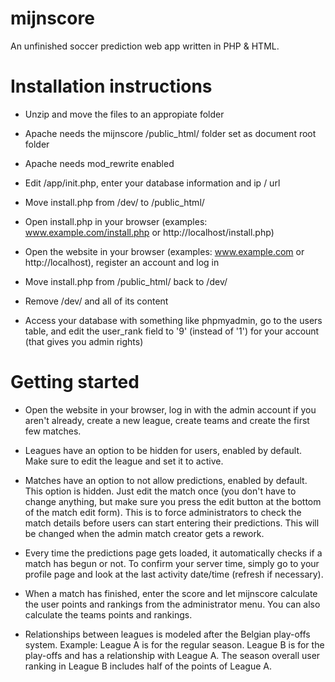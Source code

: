 # mijnscore

An unfinished soccer prediction web app written in PHP & HTML.

# Installation instructions

* Unzip and move the files to an appropiate folder

* Apache needs the mijnscore /public_html/ folder set as document root folder

* Apache needs mod_rewrite enabled

* Edit /app/init.php, enter your database information and ip / url

* Move install.php from /dev/ to /public_html/

* Open install.php in your browser (examples: www.example.com/install.php or http://localhost/install.php)

* Open the website in your browser (examples: www.example.com or http://localhost), register an account and log in

* Move install.php from /public_html/ back to /dev/

* Remove /dev/ and all of its content

* Access your database with something like phpmyadmin, go to the users table, and edit the user_rank field to '9' (instead of '1') for your account (that gives you admin rights)

# Getting started

* Open the website in your browser, log in with the admin account if you aren't already, create a new league, create teams and create the first few matches.

* Leagues have an option to be hidden for users, enabled by default. Make sure to edit the league and set it to active.

* Matches have an option to not allow predictions, enabled by default. This option is hidden. Just edit the match once (you don't have to change anything, but make sure you press the edit button at the bottom of the match edit form). This is to force administrators to check the match details before users can start entering their predictions. This will be changed when the admin match creator gets a rework.

* Every time the predictions page gets loaded, it automatically checks if a match has begun or not. To confirm your server time, simply go to your profile page and look at the last activity date/time (refresh if necessary).

* When a match has finished, enter the score and let mijnscore calculate the user points and rankings from the administrator menu. You can also calculate the teams points and rankings.

* Relationships between leagues is modeled after the Belgian play-offs system. Example: League A is for the regular season. League B is for the play-offs and has a relationship with League A. The season overall user ranking in League B includes half of the points of League A.
